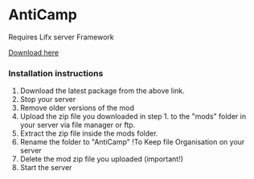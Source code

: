 # AntiCamp
Requires Lifx server Framework

[Download here](https://github.com/LiF-x/AntiCamp/releases/latest)

### Installation instructions

1. Download the latest package from the above link.
2. Stop your server
3. Remove older versions of the mod
4. Upload the zip file you downloaded in step 1. to the "mods" folder in your server via file manager or ftp.
5. Extract the zip file inside the mods folder.
6. Rename the folder to "AntiCamp" !To Keep file Organisation on your server 
7. Delete the mod zip file you uploaded (important!)
8. Start the server
